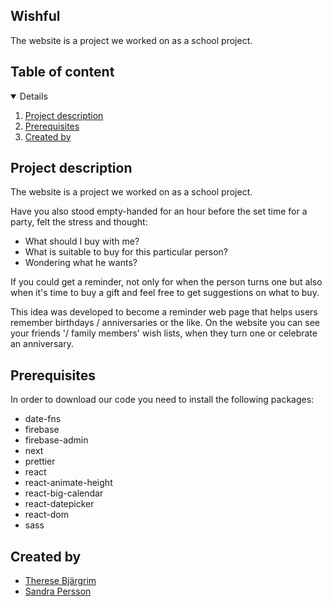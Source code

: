 ## Wishful

The website is a project we worked on as a school project.

## Table of content

<details open="open">
  <ol>
    <li><a href="#project-description">Project description</a>
        <li><a href="#prerequisites">Prerequisites</a></li> 
    </li>
    <li><a href="#created-by">Created by</a></li>
  </ol>
</details>

## Project description

The website is a project we worked on as a school project.

Have you also stood empty-handed for an hour before the set time for a party, felt the stress and thought:

- What should I buy with me?
- What is suitable to buy for this particular person?
- Wondering what he wants?

If you could get a reminder, not only for when the person turns one but also when it's time to buy a gift and feel free to get suggestions on what to buy.

This idea was developed to become a reminder web page that helps users remember birthdays / anniversaries or the like. On the website you can see your friends '/ family members' wish lists, when they turn one or celebrate an anniversary.

## Prerequisites
In order to download our code you need to install the following packages:

- date-fns
- firebase
- firebase-admin
- next
- prettier
- react
- react-animate-height
- react-big-calendar
- react-datepicker
- react-dom
- sass

## Created by

- [Therese Bjärgrim ](https://github.com/tbjargrim)
- [Sandra Persson](https://github.com/sandrapersson149)

